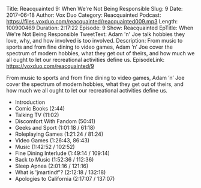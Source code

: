 Title: Reacquainted 9: When We're Not Being Responsible
Slug: 9
Date: 2017-06-18
Author: Vox Duo
Category: Reacquainted
Podcast: https://files.voxduo.com/reacquainted/reacquainted009.mp3
Length: 100900469
Duration: 2:17:22
Episode: 9
Show: Reacquainted
EpTitle: When We're Not Being Responsible
TweetText: Adam 'n' Joe talk hobbies they love, why, and how involved is too involved.
Description: From music to sports and from fine dining to video games, Adam ’n’ Joe cover the spectrum of modern hobbies, what they get out of theirs, and how much we all ought to let our recreational activities define us.
EpisodeLink: https://voxduo.com/reacquainted/9

From music to sports and from fine dining to video games, Adam ’n’ Joe cover the spectrum of modern hobbies, what they get out of theirs, and how much we all ought to let our recreational activities define us.



- Introduction
- Comic Books (2:44)
- Talking TV (11:02)
- Discomfort With Fandom (50:41)
- Geeks and Sport (1:01:18 / 61:18)
- Roleplaying Games (1:21:24 / 81:24)
- Video Games (1:26:43, 86:43)
- Music (1:42:52 / 102:52)
- Fine Dining Interlude (1:49:14 / 109:14)
- Back to Music (1:52:36 / 112:36)
- Sleep Apnea (2:01:16 / 121:16)
- What is 'jmartindf'? (2:12:18 / 132:18)
- Apologies to California (2:17:07 / 137:07)
